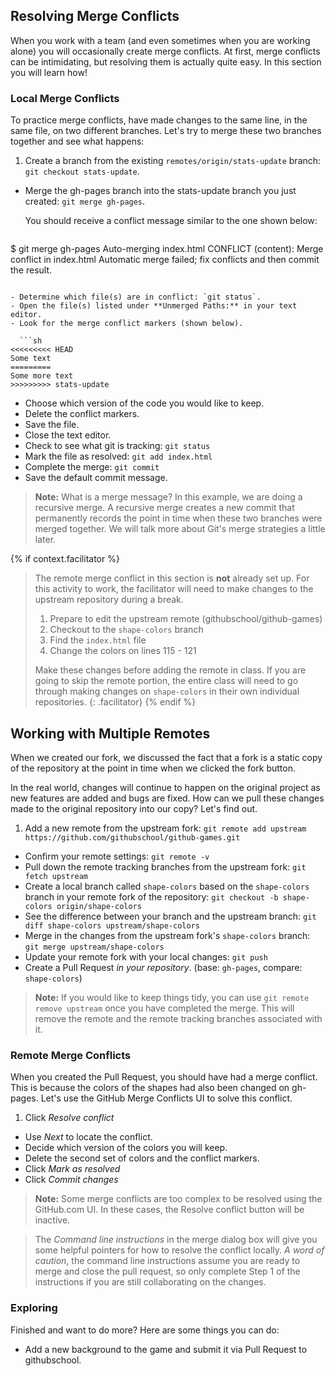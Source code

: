 ## Resolving Merge Conflicts

When you work with a team (and even sometimes when you are working alone) you will occasionally create merge conflicts. At first, merge conflicts can be intimidating, but resolving them is actually quite easy. In this section you will learn how!

### Local Merge Conflicts

To practice merge conflicts, have made changes to the same line, in the same file, on two different branches. Let's try to merge these two branches together and see what happens:

1. Create a branch from the existing `remotes/origin/stats-update` branch: `git checkout stats-update`.
- Merge the gh-pages branch into the stats-update branch you just created: `git merge gh-pages`.

  You should receive a conflict message similar to the one shown below:

  ```sh
$ git merge gh-pages
Auto-merging index.html
CONFLICT (content): Merge conflict in index.html
Automatic merge failed; fix conflicts and then commit the result.
```

- Determine which file(s) are in conflict: `git status`.
- Open the file(s) listed under **Unmerged Paths:** in your text editor.
- Look for the merge conflict markers (shown below).

  ```sh
<<<<<<<<< HEAD
Some text
=========
Some more text
>>>>>>>>> stats-update
```

- Choose which version of the code you would like to keep.
- Delete the conflict markers.
- Save the file.
- Close the text editor.
- Check to see what git is tracking: `git status`
- Mark the file as resolved: `git add index.html`
- Complete the merge: `git commit`
- Save the default commit message.

> **Note:** What is a merge message? In this example, we are doing a recursive merge. A recursive merge creates a new commit that permanently records the point in time when these two branches were merged together. We will talk more about Git's merge strategies a little later.

{% if context.facilitator %}
>The remote merge conflict in this section is **not** already set up. For this activity to work, the facilitator will need to make changes to the upstream repository during a break.
>
>1. Prepare to edit the upstream remote (githubschool/github-games)
>2. Checkout to the `shape-colors` branch
>3. Find the `index.html` file
>4. Change the colors on lines 115 - 121
>
>Make these changes before adding the remote in class. If you are going to skip the remote portion, the entire class will need to go through making changes on `shape-colors` in their own individual repositories.
{: .facilitator}
{% endif %}

## Working with Multiple Remotes

When we created our fork, we discussed the fact that a fork is a static copy of the repository at the point in time when we clicked the fork button.

In the real world, changes will continue to happen on the original project as new features are added and bugs are fixed. How can we pull these changes made to the original repository into our copy? Let's find out.

1. Add a new remote from the upstream fork: `git remote add upstream https://github.com/githubschool/github-games.git`
- Confirm your remote settings: `git remote -v`
- Pull down the remote tracking branches from the upstream fork: `git fetch upstream`
- Create a local branch called `shape-colors` based on the `shape-colors` branch in your remote fork of the repository: `git checkout -b shape-colors origin/shape-colors`
- See the difference between your branch and the upstream branch: `git diff shape-colors upstream/shape-colors`
- Merge in the changes from the upstream fork's `shape-colors` branch: `git merge upstream/shape-colors`
- Update your remote fork with your local changes: `git push`
- Create a Pull Request *in your repository*. (base: `gh-pages`, compare: `shape-colors`)

> **Note:** If you would like to keep things tidy, you can use `git remote remove upstream` once you have completed the merge. This will remove the remote and the remote tracking branches associated with it.

### Remote Merge Conflicts

When you created the Pull Request, you should have had a merge conflict. This is because the colors of the shapes had also been changed on gh-pages. Let's use the GitHub Merge Conflicts UI to solve this conflict.

1. Click *Resolve conflict*
- Use *Next* to locate the conflict.
- Decide which version of the colors you will keep.
- Delete the second set of colors and the conflict markers.
- Click *Mark as resolved*
- Click *Commit changes*

> **Note:** Some merge conflicts are too complex to be resolved using the GitHub.com UI. In these cases, the Resolve conflict button will be inactive.

> The *Command line instructions* in the merge dialog box will give you some helpful pointers for how to resolve the conflict locally. *A word of caution*, the command line instructions assume you are ready to merge and close the pull request, so only complete Step 1 of the instructions if you are still collaborating on the changes.

### Exploring

Finished and want to do more? Here are some things you can do:

- Add a new background to the game and submit it via Pull Request to githubschool.
